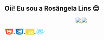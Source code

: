 ## Oii! Eu sou a Rosângela Lins 😊

<div align="center">
  <a href="https://github.com/rosangelalins">
  <img height="160em" src="https://github-readme-stats.vercel.app/api?username=rosangelalins&show_icons=true&theme=dracula&include_all_commits=true&count_private=true"/>
  <img height="160em" src="https://github-readme-stats.vercel.app/api/top-langs/?username=rosangelalins&layout=compact&langs_count=7&theme=dracula"/>
</div>
<div style="display: inline_block"><br>
  <img align="center" alt="Rosa-HTML" height="20" width="30" src="https://raw.githubusercontent.com/devicons/devicon/master/icons/html5/html5-original.svg">
  <img align="center" alt="Rosa-CSS" height="20" width="30" src="https://raw.githubusercontent.com/devicons/devicon/master/icons/css3/css3-original.svg">
    <img align="center" alt="Rosa-Js" height="20" width="30" src="https://raw.githubusercontent.com/devicons/devicon/master/icons/javascript/javascript-plain.svg">
   <img align="center" alt="Rosa-React" height="20" width="30" src="https://raw.githubusercontent.com/devicons/devicon/master/icons/react/react-original.svg">
</div>
  
  ##

 <!-- <div> 
   
   
   ![Snake animation](https://github.com/rosangelalins/rosangelalins/blob/output/github-contribution-grid-snake.svg)
 </div>
-->
  
